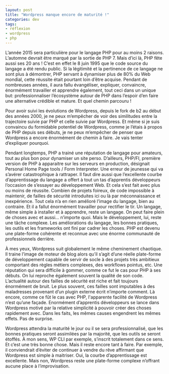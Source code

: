```yaml
---
layout: post
title: "Wordpress manque encore de maturité !"
categories: dev
tags:
- réflexion
- wordpress
- php
---
```


L’année 2015 sera particulière pour le langage PHP pour au moins 2 raisons. L’automne devrait être marqué par la sortie de PHP 7. Mais d’ici là, PHP fête aussi ses 20 ans ! C’est en effet le 8 juin 1995 que le code source du langage a été rendu public. Si la légitimité et la pertinence de ce langage ne sont plus à démontrer, PHP servant à dynamiser plus de 80% du Web mondial, cette réussite était pourtant loin d’être acquise. Pendant de nombreuses années, il aura fallu évangéliser, expliquer, convaincre, énormément travailler et apprendre également, tout ceci dans un unique but: professionnaliser l’écosystème autour de PHP dans l’espoir d’en faire une alternative crédible et mature. Et quel chemin parcouru !

Pour avoir suivi les évolutions de Wordpress, depuis le fork de b2 au début des années 2000, je ne peux m’empêcher de voir des similitudes entre la trajectoire suivie par PHP et celle suivie par Wordpress. Et même si je suis convaincu du formidable potentiel de Wordpress, comme je l’étais à propos de PHP depuis ses débuts, je ne peux m’empêcher de penser que Wordpress a encore énormément de chemin à faire. Je vais tenter d’expliquer pourquoi.

Pendant longtemps, PHP a trainé une réputation de langage pour amateurs, tout au plus bon pour dynamiser un site perso. D’ailleurs, PHP/FI, première version de PHP à apparaitre sur les serveurs en production, désignait Personal Home Page tools / Form Interpreter. Une erreur de jeunesse qui va s’avérer catastrophique à rattraper. Il faut dire aussi que l’excellente courbe d’apprentissage du langage a offert à tout un tas d’apprentis développeurs l’occasion de s’essayer au développement Web. Et cela s’est fait avec plus ou moins de réussite. Combien de projets foireux, de code impossible à maintenir, de failles de sécurité introduites ici ou là par méconnaissance et inexpérience. Tout cela n’a en rien amélioré l’image du langage, bien au contraire. Et il a fallut énormément travailler pour rectifier le tir. Un langage, même simple à installer et à apprendre, reste un langage. On peut faire plein de choses avec et aussi… n’importe quoi. Mais le développement, lui, reste une tâche complexe. Les améliorations du langage, les bonnes pratiques, les outils et les frameworks ont fini par cadrer les choses. PHP est devenu une plate-forme cohérente et reconnue avec une énorme communauté de professionnels derrière.

À mes yeux, Wordpress suit globalement le même cheminement chaotique. Il traine l’image de moteur de blog alors qu’il s’agit d’une réelle plate-forme de développement capable de servir de socle à des projets très ambitieux comportant des règles métiers complexes, des workflows pointus, etc. Une réputation qui sera difficile à gommer, comme ce fut le cas pour PHP à ses débuts. On lui reproche également souvent la qualité de son code. L’actualité autour des failles de sécurité est riche et fait toujours énormément de bruit. Le plus souvent, ces failles sont imputables à des maladresses provenant d’un plugin externe écrit n’importe comment. Là encore, comme ce fût le cas avec PHP, l'apparente facilité de Wordpress n’est qu’une façade. Enormément d’apprentis développeurs se lance dans Wordpress motivé par la relative simplicité à pouvoir créer des choses rapidement avec. Dans les faits, les mêmes causes engendrent les mêmes effets. Pas de surprise.

Wordpress attendra la maturité le jour ou il se sera professionnalisé, que les bonnes pratiques seront assimilées par la majorité, que les outils se seront étoffés. À mon sens, WP CLI par exemple, s’inscrit totalement dans ce sens. Et c’est une très bonne chose. Mais il reste encore tant à faire. Par exemple, il conviendrait d’éviter de continuer à vendre du rêve affirmant que Wordpress est simple à maitriser. Oui, la courbe d’apprentissage est excellente. Mais non, Wordpress reste une plate-forme complexe n’offrant aucune place à l’improvisation.
 